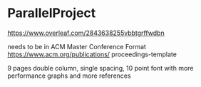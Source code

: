 # ParallelProject

https://www.overleaf.com/2843638255vbbtgrffwdbn


needs to be in ACM Master Conference Format 
https://www.acm.org/publications/
proceedings-template


9 pages double column, single spacing, 10 point font with more performance graphs and more references
